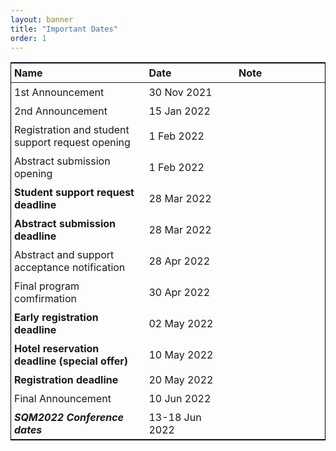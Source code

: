 ```yaml
---
layout: banner
title: "Important Dates"
order: 1
---
```


<style>
table {
  border-collapse: collapse;
  border: 1px solid black;
}
th, td {
  padding: 5px;
  padding-right: 10px;
  min-width: 8em;
}
</style>
| Name                                                 | Date           | Note         |
|:-----------------------------------------------------|:---------------|:-------------|
| 1st Announcement                                     | 30 Nov 2021    |              |
| 2nd Announcement                                     | 15 Jan 2022    |              |
| Registration and student support request opening     | 1  Feb 2022    |              |
| Abstract submission opening                          | 1  Feb 2022    |              |
| **Student support request deadline**                 | 28 Mar 2022    |              |
| **Abstract submission deadline**                     | 28 Mar 2022    |              |
| Abstract and support acceptance notification         | 28 Apr 2022    |              |
| Final program comfirmation                           | 30 Apr 2022    |              |
| **Early registration deadline**                      | 02 May 2022    |              |
| **Hotel reservation deadline (special offer)**       | 10 May 2022    |              |
| **Registration deadline**                            | 20 May 2022    |              |
| Final Announcement                                   | 10 Jun 2022    |              |
| ***SQM2022 Conference dates***                       | 13-18 Jun 2022 |              |
 
